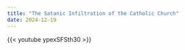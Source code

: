 ```yaml
---
title: "The Satanic Infiltration of the Catholic Church"
date: 2024-12-19
---
```


{{< youtube ypexSFSth30 >}}
